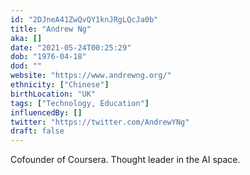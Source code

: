 ```yaml
---
id: "2DJneA41ZwQvQY1knJRgLQcJa0b"
title: "Andrew Ng"
aka: []
date: "2021-05-24T00:25:29"
dob: "1976-04-18"
dod: ""
website: "https://www.andrewng.org/"
ethnicity: ["Chinese"]
birthLocation: "UK"
tags: ["Technology, Education"]
influencedBy: []
twitter: "https://twitter.com/AndrewYNg"
draft: false
---
```


Cofounder of Coursera. Thought leader in the AI space.
